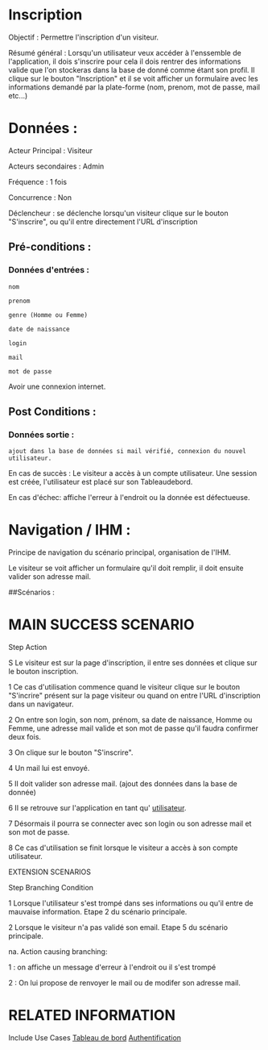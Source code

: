 # Inscription


Objectif :  Permettre l'inscription d'un visiteur.

Résumé général : Lorsqu'un utilisateur veux accéder à l'enssemble de l'application, il dois s'inscrire pour cela il dois rentrer des informations valide que l'on stockeras dans la base de donné comme étant son profil. Il clique sur le bouton "Inscription" et il se voit afficher un formulaire avec les informations demandé par la plate-forme (nom, prenom, mot de passe, mail etc...)

# Données :

Acteur Principal : Visiteur

Acteurs secondaires : Admin

Fréquence   : 1 fois

Concurrence : Non

Déclencheur : se déclenche lorsqu'un visiteur clique sur le bouton "S'inscrire", ou qu'il entre directement l'URL d'inscription

## Pré-conditions :

### Données d'entrées :
	nom 

	prenom

	genre (Homme ou Femme)

	date de naissance

	login

	mail

	mot de passe

Avoir une connexion internet.

## Post Conditions :

### Données sortie :
	
	ajout dans la base de données si mail vérifié, connexion du nouvel utilisateur.


En cas de succès : Le visiteur a accès à un compte utilisateur. Une session est créée, l'utilisateur est placé sur son Tableaudebord.


En cas d'échec: affiche l'erreur à l'endroit ou la donnée est défectueuse.


# Navigation / IHM  :

Principe de navigation du scénario principal, organisation de l'IHM.

Le visiteur se voit afficher un formulaire qu'il doit remplir, il doit ensuite valider son adresse mail.


##Scénarios :

# MAIN SUCCESS SCENARIO

Step    Action

S    Le visiteur est sur la page d'inscription, il entre ses données et clique sur le bouton inscription.

1    Ce cas d'utilisation commence quand le visiteur clique sur le bouton "S'incrire" présent sur la page visiteur ou quand on entre l'URL d'inscription dans un navigateur.

2    On entre son login, son nom, prénom, sa date de naissance, Homme ou Femme, une adresse mail valide et son mot de passe qu'il faudra confirmer deux fois.

3    On clique sur le bouton "S'inscrire".

4 	 Un mail lui est envoyé.

5	 Il doit valider son adresse mail. (ajout des données dans la base de donnée)

6	 Il se retrouve sur l'application en tant qu' [utilisateur](../utilisateur/tableaudebord.md). 

7	 Désormais il pourra se connecter avec son login ou son adresse mail et son mot de passe.

8    	 Ce cas d'utilisation se finit lorsque le visiteur a accès à son compte utilisateur.


EXTENSION SCENARIOS

Step    Branching Condition

1	 Lorsque l'utilisateur s'est trompé dans ses informations ou qu'il entre de mauvaise information. Etape 2 du scénario principale.

2	 Lorsque le visiteur n'a pas validé son email. Etape 5 du scénario principale.

na.  Action causing branching:

1 : on affiche un message d'erreur à l'endroit ou il s'est trompé

2 : On lui propose de renvoyer le mail ou de modifer son adresse mail.


# RELATED INFORMATION

Include Use Cases    [Tableau de bord](../utilisateur/tableaudebord.md) [Authentification](../utilisateur/authentification.md)


<!--- 
Author : Jordan
Validator : Raphael
-->
 
